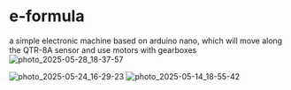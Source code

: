 # e-formula
a simple electronic machine based on arduino nano, which will move along the QTR-8A sensor and use motors with gearboxes
![photo_2025-05-28_18-37-57](https://github.com/user-attachments/assets/9f530898-c2f1-41e3-84dd-847ea5008c6a)












































![photo_2025-05-24_16-29-23](https://github.com/user-attachments/assets/90442d29-e759-4aa3-afb2-36a5e168d706) 
![photo_2025-05-14_18-55-42](https://github.com/user-attachments/assets/7fad7c2a-d17f-4973-a6a1-c2c23c02af96)
